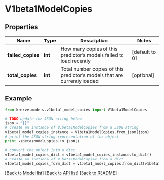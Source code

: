 # V1beta1ModelCopies


## Properties

Name | Type | Description | Notes
------------ | ------------- | ------------- | -------------
**failed_copies** | **int** | How many copies of this predictor&#39;s models failed to load recently | [default to 0]
**total_copies** | **int** | Total number copies of this predictor&#39;s models that are currently loaded | [optional] 

## Example

```python
from kserve.models.v1beta1_model_copies import V1beta1ModelCopies

# TODO update the JSON string below
json = "{}"
# create an instance of V1beta1ModelCopies from a JSON string
v1beta1_model_copies_instance = V1beta1ModelCopies.from_json(json)
# print the JSON string representation of the object
print V1beta1ModelCopies.to_json()

# convert the object into a dict
v1beta1_model_copies_dict = v1beta1_model_copies_instance.to_dict()
# create an instance of V1beta1ModelCopies from a dict
v1beta1_model_copies_form_dict = v1beta1_model_copies.from_dict(v1beta1_model_copies_dict)
```
[[Back to Model list]](../README.md#documentation-for-models) [[Back to API list]](../README.md#documentation-for-api-endpoints) [[Back to README]](../README.md)


